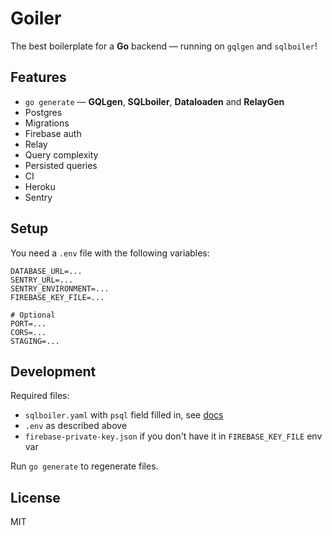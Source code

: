 # Goiler

The best boilerplate for a **Go** backend — running on `gqlgen` and `sqlboiler`!

## Features

* `go generate` — **GQLgen**, **SQLboiler**, **Dataloaden** and **RelayGen**
* Postgres
* Migrations
* Firebase auth
* Relay
* Query complexity
* Persisted queries
* CI
* Heroku
* Sentry

## Setup

You need a `.env` file with the following variables:

```
DATABASE_URL=...
SENTRY_URL=...
SENTRY_ENVIRONMENT=...
FIREBASE_KEY_FILE=...

# Optional
PORT=...
CORS=...
STAGING=...
```

## Development

Required files:
* `sqlboiler.yaml` with `psql` field filled in, see [docs](https://github.com/volatiletech/sqlboiler)
* `.env` as described above
* `firebase-private-key.json` if you don't have it in `FIREBASE_KEY_FILE` env var

Run `go generate` to regenerate files.

## License

MIT
